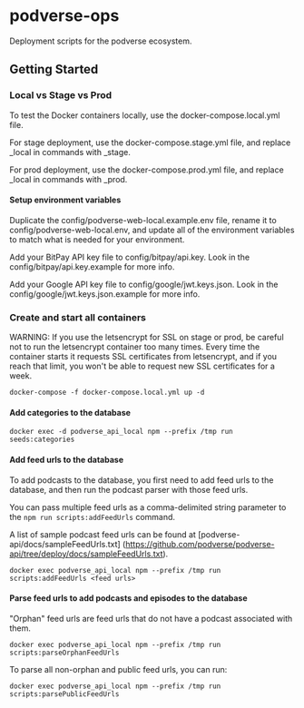 # podverse-ops

Deployment scripts for the podverse ecosystem.

## Getting Started

### Local vs Stage vs Prod

To test the Docker containers locally, use the docker-compose.local.yml file.

For stage deployment, use the docker-compose.stage.yml file, and replace _local
in commands with _stage.

For prod deployment, use the docker-compose.prod.yml file, and replace _local
in commands with _prod.

#### Setup environment variables

Duplicate the config/podverse-web-local.example.env file, rename it to config/podverse-web-local.env, and update all of the environment variables to match what is needed for your environment.

Add your BitPay API key file to config/bitpay/api.key. Look in the config/bitpay/api.key.example for more info.

Add your Google API key file to config/google/jwt.keys.json. Look in the config/google/jwt.keys.json.example for more info.

### Create and start all containers

WARNING: If you use the letsencrypt for SSL on stage or prod, be careful
not to run the letsencrypt container too many times. Every time the container
starts it requests SSL certificates from letsencrypt, and if you reach that limit,
you won't be able to request new SSL certificates for a week.

```
docker-compose -f docker-compose.local.yml up -d
```

#### Add categories to the database

```
docker exec -d podverse_api_local npm --prefix /tmp run seeds:categories
```

#### Add feed urls to the database

To add podcasts to the database, you first need to add feed urls to the
database, and then run the podcast parser with those feed urls.

You can pass multiple feed urls as a comma-delimited string parameter to the
`npm run scripts:addFeedUrls` command.

A list of sample podcast feed urls can be found at
[podverse-api/docs/sampleFeedUrls.txt]
(https://github.com/podverse/podverse-api/tree/deploy/docs/sampleFeedUrls.txt).

```
docker exec podverse_api_local npm --prefix /tmp run scripts:addFeedUrls <feed urls>
```

#### Parse feed urls to add podcasts and episodes to the database

"Orphan" feed urls are feed urls that do not have a podcast associated with them.

```
docker exec podverse_api_local npm --prefix /tmp run scripts:parseOrphanFeedUrls
```

To parse all non-orphan and public feed urls, you can run:

```
docker exec podverse_api_local npm --prefix /tmp run scripts:parsePublicFeedUrls
```
